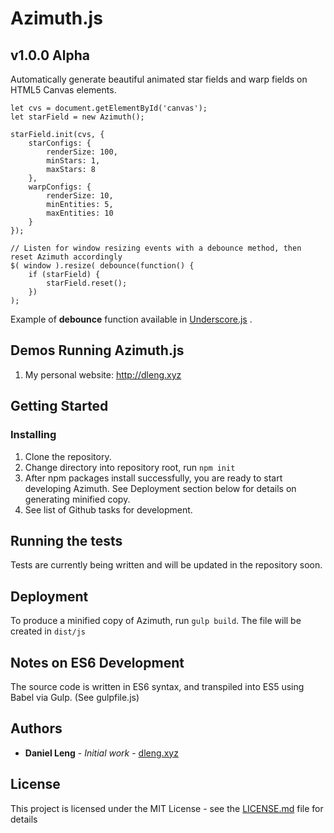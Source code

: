 # Azimuth.js

## v1.0.0 Alpha

Automatically generate beautiful animated star fields and warp fields on HTML5 Canvas elements.
```
let cvs = document.getElementById('canvas');
let starField = new Azimuth();

starField.init(cvs, {
    starConfigs: {
        renderSize: 100,
        minStars: 1,
        maxStars: 8
    },
    warpConfigs: {
        renderSize: 10,
        minEntities: 5,
        maxEntities: 10
    }
});
```

```
// Listen for window resizing events with a debounce method, then reset Azimuth accordingly
$( window ).resize( debounce(function() {
    if (starField) {
        starField.reset();
    })
);
```
Example of **debounce** function available in [Underscore.js](http://underscorejs.org/#debounce) .

## Demos Running Azimuth.js

1. My personal website: http://dleng.xyz

## Getting Started

### Installing

1. Clone the repository.
2. Change directory into repository root, run `npm init`
3. After npm packages install successfully, you are ready to start developing Azimuth. See Deployment section below for details on generating minified copy.
4. See list of Github tasks for development.

## Running the tests

Tests are currently being written and will be updated in the repository soon.

## Deployment

To produce a minified copy of Azimuth, run `gulp build`. The file will be created in `dist/js`

## Notes on ES6 Development

The source code is written in ES6 syntax, and transpiled into ES5 using Babel via Gulp. (See gulpfile.js)


## Authors

* **Daniel Leng** - *Initial work* - [dleng.xyz](http://dleng.xyz)

## License

This project is licensed under the MIT License - see the [LICENSE.md](LICENSE.md) file for details